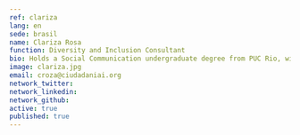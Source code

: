 ```yaml
---
ref: clariza
lang: en
sede: brasil
name: Clariza Rosa
function: Diversity and Inclusion Consultant
bio: Holds a Social Communication undergraduate degree from PUC Rio, with an academic exchange in Colombia. Postgraduate diploma in Trends Research and Analysis. Has worked for the private and public sector.
image: clariza.jpg
email: croza@ciudadaniai.org
network_twitter: 
network_linkedin: 
network_github: 
active: true
published: true
---
```

